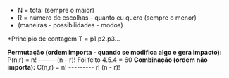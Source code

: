 - N = total (sempre o maior)
- R = número de escolhas - quanto eu quero  (sempre o menor)
- (maneiras - possibilidades - modos)

*Principio de contagem
	T = p1.p2.p3...

**Permutação (ordem importa - quando se modifica algo e gera impacto):**
		P(n,r) = 
		        n!
				   ------
				   (n - r)!
						Foi feito 4.5.4 = 60
**Combinação (ordem não importa):**
		C(n,r) =
		  			 n!
				---------
				r! (n - r)!